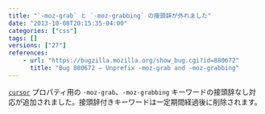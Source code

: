 ```yaml
---
title: "`-moz-grab` と `-moz-grabbing` の接頭辞が外れました"
date: "2013-10-08T20:15:35-04:00"
categories: ["css"]
tags: []
versions: ["27"]
references:
    - url: "https://bugzilla.mozilla.org/show_bug.cgi?id=880672"
      title: "Bug 880672 – Unprefix -moz-grab and -moz-grabbing"
---
```

[`cursor`](https://developer.mozilla.org/docs/Web/CSS/cursor) プロパティ用の `-moz-grab`、`-moz-grabbing` キーワードの接頭辞なし対応が追加されました。接頭辞付きキーワードは一定期間経過後に削除されます。
